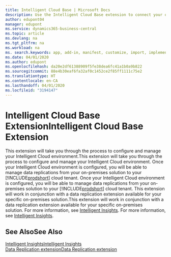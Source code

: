 ```yaml
---
title: Intelligent Cloud Base | Microsoft Docs
description: Use the Intelligent Cloud Base extension to connect your on-premises solution with Business Central online.
author: edupont04
manager: edupont
ms.service: dynamics365-business-central
ms.topic: article
ms.devlang: na
ms.tgt_pltfrm: na
ms.workload: na
ms. search.keywords: app, add-in, manifest, customize, import, implement
ms.date: 04/01/2020
ms.author: edupont
ms.openlocfilehash: da20e2df61388909f5fe38dea6fc41a1b0a9b822
ms.sourcegitcommit: 88e4b30eaf6fa32af0c1452ce2f85ff1111c75e2
ms.translationtype: HT
ms.contentlocale: en-CA
ms.lasthandoff: 04/01/2020
ms.locfileid: "3194147"
---
```

# <a name="intelligent-cloud-base-extension"></a><span data-ttu-id="4c6ea-103">Intelligent Cloud Base Extension</span><span class="sxs-lookup"><span data-stu-id="4c6ea-103">Intelligent Cloud Base Extension</span></span>

<span data-ttu-id="4c6ea-104">This extension will take you through the process to configure and manage your Intelligent Cloud environment.</span><span class="sxs-lookup"><span data-stu-id="4c6ea-104">This extension will take you through the process to configure and manage your Intelligent Cloud environment.</span></span><span data-ttu-id="4c6ea-105"> Once your Intelligent Cloud environment is configured, you will be able to manage data replications from your on-premises solution to your [!INCLUDE[prodshort](includes/prodshort.md)] cloud tenant.</span><span class="sxs-lookup"><span data-stu-id="4c6ea-105"> Once your Intelligent Cloud environment is configured, you will be able to manage data replications from your on-premises solution to your [!INCLUDE[prodshort](includes/prodshort.md)] cloud tenant.</span></span> <span data-ttu-id="4c6ea-106">This extension will work in conjunction with a data replication extension available for your specific on-premises solution.</span><span class="sxs-lookup"><span data-stu-id="4c6ea-106">This extension will work in conjunction with a data replication extension available for your specific on-premises solution.</span></span><span data-ttu-id="4c6ea-107"> For more information, see [Intelligent Insights](about-intelligent-cloud.md).</span><span class="sxs-lookup"><span data-stu-id="4c6ea-107"> For more information, see [Intelligent Insights](about-intelligent-cloud.md).</span></span>  

## <a name="see-also"></a><span data-ttu-id="4c6ea-108">See Also</span><span class="sxs-lookup"><span data-stu-id="4c6ea-108">See Also</span></span>

[<span data-ttu-id="4c6ea-109">Intelligent Insights</span><span class="sxs-lookup"><span data-stu-id="4c6ea-109">Intelligent Insights</span></span>](about-intelligent-cloud.md)  
[<span data-ttu-id="4c6ea-110">Data Replication extension</span><span class="sxs-lookup"><span data-stu-id="4c6ea-110">Data Replication extension</span></span>](ui-extensions-data-replication.md)  
